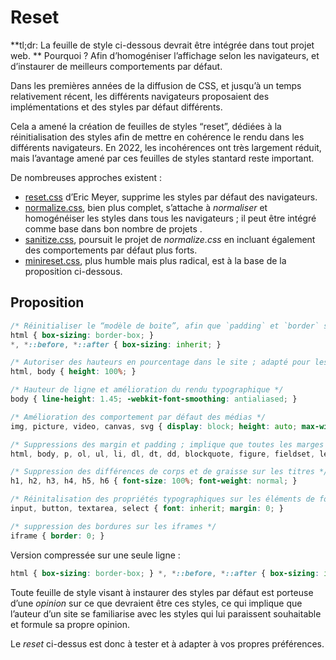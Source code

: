 # Reset

**tl;dr: La feuille de style ci-dessous devrait être intégrée dans tout projet web. ** Pourquoi ? Afin d’homogéniser l’affichage selon les navigateurs, et d’instaurer de meilleurs comportements par défaut.

Dans les premières années de la diffusion de CSS, et jusqu’à un temps relativement récent, les différents navigateurs proposaient des implémentations et des styles par défaut différents. 

Cela a amené la création de feuilles de styles “reset”, dédiées à la réinitialisation des styles afin de mettre en cohérence le rendu dans les différents navigateurs. En 2022, les incohérences ont très largement réduit, mais l’avantage amené par ces feuilles de styles stantard reste important.

De nombreuses approches existent :     
* [reset.css](https://meyerweb.com/eric/tools/css/reset/reset.css) d’Eric Meyer, supprime les styles par défaut des navigateurs.   
* [normalize.css](https://necolas.github.io/normalize.css/), bien plus complet, s’attache à *normaliser* et homogénéiser les styles dans tous les navigateurs ; il peut être intégré comme base dans bon nombre de projets .    
* [sanitize.css](https://github.com/csstools/sanitize.css/blob/main/sanitize.css), poursuit le projet de *normalize.css* en incluant également des comportements par défaut plus forts.
* [minireset.css](https://github.com/jgthms/minireset.css), plus humble mais plus radical, est à la base de la proposition ci-dessous.


## Proposition

```css
/* Réinitialiser le “modèle de boite”, afin que `padding` et `border` soient contenus dans le `width` d’un élément */
html { box-sizing: border-box; }
*, *::before, *::after { box-sizing: inherit; }

/* Autoriser des hauteurs en pourcentage dans le site ; adapté pour les sites “application” */
html, body { height: 100%; }

/* Hauteur de ligne et amélioration du rendu typographique */
body { line-height: 1.45; -webkit-font-smoothing: antialiased; }

/* Amélioration des comportement par défaut des médias */
img, picture, video, canvas, svg { display: block; height: auto; max-width: 100%; }

/* Suppressions des margin et padding ; implique que toutes les marges “naturelles” des éléments soient redéfinies */
html, body, p, ol, ul, li, dl, dt, dd, blockquote, figure, fieldset, legend, textarea, pre, iframe, hr, h1, h2, h3, h4, h5, h6 { margin: 0; padding: 0; }

/* Suppression des différences de corps et de graisse sur les titres */
h1, h2, h3, h4, h5, h6 { font-size: 100%; font-weight: normal; }

/* Réinitalisation des propriétés typographiques sur les éléments de formulaire */
input, button, textarea, select { font: inherit; margin: 0; }

/* suppression des bordures sur les iframes */
iframe { border: 0; }
```

Version compressée sur une seule ligne : 

```css
html { box-sizing: border-box; } *, *::before, *::after { box-sizing: inherit; } html, body { height: 100%; } body { line-height: 1.45; -webkit-font-smoothing: antialiased; } img, picture, video, canvas, svg { display: block; height: auto; max-width: 100%; } html, body, p, ol, ul, li, dl, dt, dd, blockquote, figure, fieldset, legend, textarea, pre, iframe, hr, h1, h2, h3, h4, h5, h6 { margin: 0; padding: 0; } h1, h2, h3, h4, h5, h6 { font-size: 100%; font-weight: normal; } input, button, textarea, select { font: inherit; margin: 0; } iframe { border: 0; }
```


Toute feuille de style visant à instaurer des styles par défaut est porteuse d’une *opinion* sur ce que devraient être ces styles, ce qui implique que l’auteur d’un site se familiarise avec les styles qui lui paraissent souhaitable et formule sa propre opinion.

Le *reset* ci-dessus est donc à tester et à adapter à vos propres préférences.